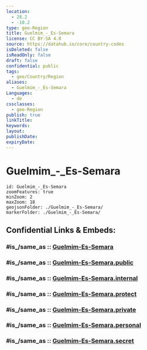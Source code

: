 ```yaml
---
location:
  - 28.2
  - -10.2
type: geo-Region
title: Guelmim_-_Es-Semara
license: CC BY-SA 4.0
source: https://datahub.io/core/country-codes
isDeleted: false
isReadOnly: false
draft: false
confidential: public
tags:
  - geo/Country/Region
aliases:
  - Guelmim_-_Es-Semara
Languages:
  - de
cssclasses:
  - geo-Region
publish: true
linkTitle:
keywords:
layout:
publishDate:
expiryDate:
---
```


# Guelmim_-_Es-Semara

```leaflet
id: Guelmim_-_Es-Semara
zoomFeatures: true 
minZoom: 2 
maxZoom: 18
geojsonFolder: ./Guelmim_-_Es-Semara/
markerFolder: ./Guelmim_-_Es-Semara/
```


## Confidential Links & Embeds: 

### #is_/same_as :: [Guelmim-Es-Semara](/_Standards/Earth/Continent/Africa/Africa~North/Morocco/Regions~Morocco/Guelmim-Es-Semara.md) 

### #is_/same_as :: [Guelmim-Es-Semara.public](/_public/Earth/Continent/Africa/Africa~North/Morocco/Regions~Morocco/Guelmim-Es-Semara.public.md) 

### #is_/same_as :: [Guelmim-Es-Semara.internal](/_internal/Earth/Continent/Africa/Africa~North/Morocco/Regions~Morocco/Guelmim-Es-Semara.internal.md) 

### #is_/same_as :: [Guelmim-Es-Semara.protect](/_protect/Earth/Continent/Africa/Africa~North/Morocco/Regions~Morocco/Guelmim-Es-Semara.protect.md) 

### #is_/same_as :: [Guelmim-Es-Semara.private](/_private/Earth/Continent/Africa/Africa~North/Morocco/Regions~Morocco/Guelmim-Es-Semara.private.md) 

### #is_/same_as :: [Guelmim-Es-Semara.personal](/_personal/Earth/Continent/Africa/Africa~North/Morocco/Regions~Morocco/Guelmim-Es-Semara.personal.md) 

### #is_/same_as :: [Guelmim-Es-Semara.secret](/_secret/Earth/Continent/Africa/Africa~North/Morocco/Regions~Morocco/Guelmim-Es-Semara.secret.md)

